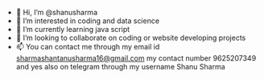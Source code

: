 - 👋 Hi, I’m @shanusharma
- 👀 I’m interested in coding and data science
- 🌱 I’m currently learning java script
- 💞️ I’m looking to collaborate on coding or website developing projects
- 📫 You can contact me through my email id sharmashantanusharma16@gmail.com
my contact number 9625207349 and yes also on telegram through my username Shanu Sharma

<!---
shanusharma-blip/shanusharma-blip is a ✨ special ✨ repository because its `README.md` (this file) appears on your GitHub profile.
You can click the Preview link to take a look at your changes.
--->
